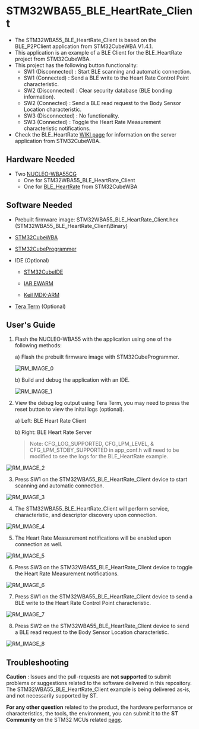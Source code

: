 # STM32WBA55_BLE_HeartRate_Client

* The STM32WBA55_BLE_HeartRate_Client is based on the BLE_P2PClient application from STM32CubeWBA V1.4.1.
* This application is an example of a BLE Client for the BLE_HeartRate project from STM32CubeWBA.
* This project has the following button functionality:
    * SW1 (Disconnected) : Start BLE scanning and automatic connection.
    * SW1 (Connected)    : Send a BLE write to the Heart Rate Control Point characteristic.
    * SW2 (Disconnected) : Clear security database (BLE bonding information).
    * SW2 (Connected)    : Send a BLE read request to the Body Sensor Location characteristic.
    * SW3 (Disconnected) : No functionality.
    * SW3 (Connected)    : Toggle the Heart Rate Measurement characteristic notifications.
* Check the BLE_HeartRate [WIKI page](https://wiki.st.com/stm32mcu/wiki/Connectivity:STM32WBA_HeartRate) for information on the server application from STM32CubeWBA.

## Hardware Needed

  * Two [NUCLEO-WBA55CG](https://www.st.com/en/evaluation-tools/nucleo-wba55cg.html)
    * One for STM32WBA55_BLE_HeartRate_Client
    * One for [BLE_HeartRate](https://github.com/STMicroelectronics/STM32CubeWBA/tree/main/Projects/NUCLEO-WBA55CG/Applications/BLE/BLE_HeartRate) from STM32CubeWBA

## Software Needed

  * Prebuilt firmware image: STM32WBA55_BLE_HeartRate_Client.hex (STM32WBA55_BLE_HeartRate_Client\Binary)

  * [STM32CubeWBA](https://www.st.com/en/embedded-software/stm32cubewba.html)

  * [STM32CubeProgrammer](https://www.st.com/en/development-tools/stm32cubeprog.html)

  * IDE (Optional)

    * [STM32CubeIDE](https://www.st.com/en/development-tools/stm32cubeide.html)

    * [IAR EWARM](https://www.iar.com/products/architectures/arm/iar-embedded-workbench-for-arm/)

    * [Keil MDK-ARM](https://developer.arm.com/Tools%20and%20Software/Keil%20MDK)

  * [Tera Term](https://teratermproject.github.io/index-en.html) (Optional)

## User's Guide

1) Flash the NUCLEO-WBA55 with the application using one of the following methods:

    a) Flash the prebuilt firmware image with STM32CubeProgrammer.

    ![RM_IMAGE_0](Utilities/Media/RM_IMAGE_0.png)

    b) Build and debug the application with an IDE.

    ![RM_IMAGE_1](Utilities/Media/RM_IMAGE_1.png)

2) View the debug log output using Tera Term, you may need to press the reset button to view the inital logs (optional).

    a) Left: BLE Heart Rate Client

    b) Right: BLE Heart Rate Server 
    
    > Note: CFG_LOG_SUPPORTED, CFG_LPM_LEVEL, & CFG_LPM_STDBY_SUPPORTED in app_conf.h will need to be modified to see the logs for the BLE_HeartRate example.

![RM_IMAGE_2](Utilities/Media/RM_IMAGE_2.png)

3) Press SW1 on the STM32WBA55_BLE_HeartRate_Client device to start scanning and automatic connection.

![RM_IMAGE_3](Utilities/Media/RM_IMAGE_3.png)

4) The STM32WBA55_BLE_HeartRate_Client will perform service, characteristic, and descriptor discovery upon connection.

![RM_IMAGE_4](Utilities/Media/RM_IMAGE_4.png)

5) The Heart Rate Measurement notifications will be enabled upon connection as well. 

![RM_IMAGE_5](Utilities/Media/RM_IMAGE_5.png)

6) Press SW3 on the STM32WBA55_BLE_HeartRate_Client device to toggle the Heart Rate Measurement notifications.

![RM_IMAGE_6](Utilities/Media/RM_IMAGE_6.png)

7) Press SW1 on the STM32WBA55_BLE_HeartRate_Client device to send a BLE write to the Heart Rate Control Point characteristic.

![RM_IMAGE_7](Utilities/Media/RM_IMAGE_7.png)

8) Press SW2 on the STM32WBA55_BLE_HeartRate_Client device to send a BLE read request to the Body Sensor Location characteristic.

![RM_IMAGE_8](Utilities/Media/RM_IMAGE_8.png)

## Troubleshooting

**Caution** : Issues and the pull-requests are **not supported** to submit problems or suggestions related to the software delivered in this repository. The STM32WBA55_BLE_HeartRate_Client example is being delivered as-is, and not necessarily supported by ST.

**For any other question** related to the product, the hardware performance or characteristics, the tools, the environment, you can submit it to the **ST Community** on the STM32 MCUs related [page](https://community.st.com/s/topic/0TO0X000000BSqSWAW/stm32-mcus).